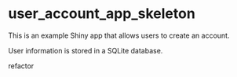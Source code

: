 # user_account_app_skeleton

This is an example Shiny app that allows users to create an account. 

User information is stored in a SQLite database.

refactor